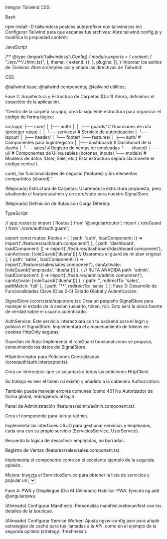 Integrar Tailwind CSS:

Bash

npm install -D tailwindcss postcss autoprefixer
npx tailwindcss init
Configurar Tailwind para que escanee tus archivos:
Abre tailwind.config.js y modifica la propiedad content:

JavaScript

/** @type {import('tailwindcss').Config} */
module.exports = {
  content: [
    "./src/**/*.{html,ts}",
  ],
  theme: {
    extend: {},
  },
  plugins: [],
}
Importar los estilos de Tailwind:
Abre src/styles.css y añade las directivas de Tailwind:

CSS

@tailwind base;
@tailwind components;
@tailwind utilities;

Fase 2: Arquitectura y Estructura de Carpetas (Día 1)
Ahora, definimos el esqueleto de la aplicación.



"Dentro de la carpeta src/app, crea la siguiente estructura para organizar el código de forma lógica:

src/app/
├── core/
│   ├── auth/
│   │   ├── guards/          # Guardianes de ruta (proteger rutas)
│   │   └── services/          # Servicio de autenticación
│   └── layout/
│       ├── header/
│       └── footer/
├── features/
│   ├── auth/                # Componentes para login/registro
│   ├── dashboard/           # Dashboard de la dueña
│   └── sales/               # Registro de ventas de empleadas
└── shared/
    ├── ui/                  # Componentes de UI reusables (botones, inputs)
    └── models/              # Modelos de datos (User, Sale, etc.)
Esta estructura separa claramente el código central (

core), las funcionalidades de negocio (features) y los elementos compartidos (shared)."


(Mejorado) Estructura de Carpetas: Usaremos la estructura propuesta, pero añadiendo el features/admin y un core/state para nuestro SignalStore.

(Mejorado) Definición de Rutas con Carga Diferida:

TypeScript

// app.routes.ts
import { Routes } from '@angular/router';
import { roleGuard } from './core/auth/auth.guard';

export const routes: Routes = [
  { path: 'auth', loadComponent: () => import('./features/auth/auth.component') },
  {
    path: 'dashboard',
    loadComponent: () => import('./features/dashboard/dashboard.component'),
    canActivate: [roleGuard(['dueña'])] // Usaremos el guard de mi plan original
  },
  {
    path: 'sales',
    loadComponent: () => import('./features/sales/sales.component'),
    canActivate: [roleGuard(['empleada', 'dueña'])] 
  },
  { // RUTA AÑADIDA
    path: 'admin',
    loadComponent: () => import('./features/admin/admin.component'),
    canActivate: [roleGuard(['dueña'])] 
  },
  { path: '', redirectTo: 'sales', pathMatch: 'full' },
  { path: '**', redirectTo: 'sales' } 
];
Fase 3: Desarrollo de Funcionalidades Clave (Días 2-5)
Estado Global y Autenticación:

SignalStore (core/state/app.store.ts): Crea un pequeño SignalStore para manejar el estado de la sesión (usuario, token, rol). Esto será la única fuente de verdad sobre el usuario autenticado.

AuthService: Este servicio interactuará con tu backend para el login y poblará el SignalStore. Implementará el almacenamiento de tokens en cookies HttpOnly seguras.

Guardián de Ruta: Implementa el roleGuard funcional como se propuso, consumiendo los datos del SignalStore.

HttpInterceptor para Peticiones Centralizadas (core/auth/auth.interceptor.ts):

Crea un interceptor que se adjuntará a todas las peticiones HttpClient.

Su trabajo es leer el token (si existe) y añadirlo a la cabecera Authorization.

También puede manejar errores comunes (como 401 No Autorizado) de forma global, redirigiendo al login.

Panel de Administración (features/admin/admin.component.ts):

Crea el componente para la ruta /admin.

Implementa las interfaces CRUD para gestionar servicios y empleadas, cada una con su propio servicio (ServiciosService, UserService).

Recuerda la lógica de desactivar empleadas, no borrarlas.

Registro de Ventas (features/sales/sales.component.ts):

Implementa el componente como en el excelente ejemplo de la segunda opinión.

Mejora: Inyecta el ServiciosService para obtener la lista de servicios y popular un <select> en el formulario, asegurando que los datos de entrada sean consistentes.

Fase 4: PWA y Despliegue (Día 6)
(Alineado) Habilitar PWA: Ejecuta ng add @angular/pwa.

(Alineado) Configurar Manifiesto: Personaliza manifest.webmanifest con los detalles de la boutique.

(Alineado) Configurar Service Worker: Ajusta ngsw-config.json para añadir estrategias de caché para tus llamadas a la API, como en el ejemplo de la segunda opinión (strategy: 'freshness').
